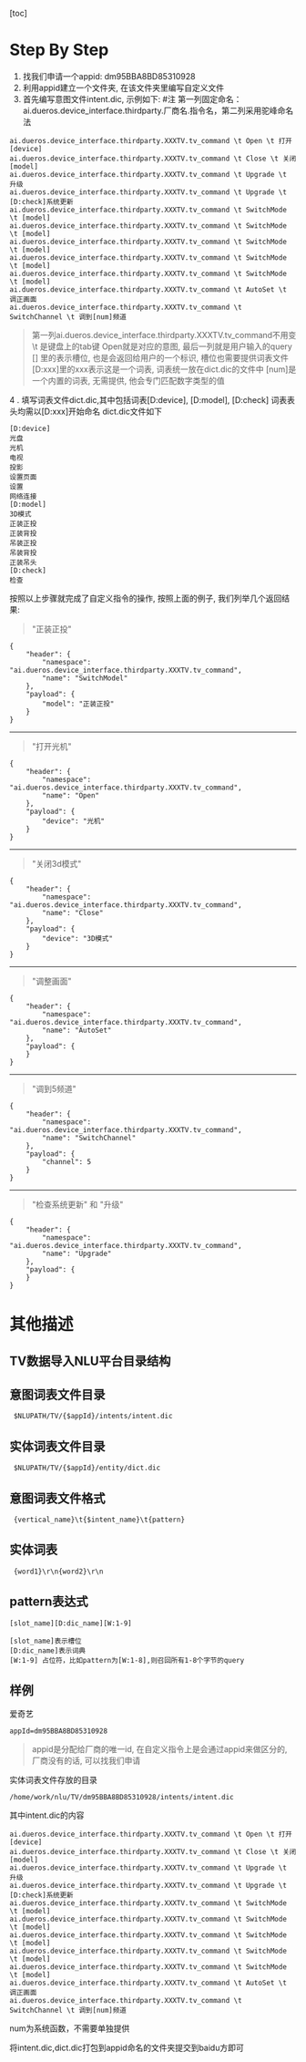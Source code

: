 [toc]


# Step By Step
1. 找我们申请一个appid: dm95BBA8BD85310928
2.  利用appid建立一个文件夹, 在该文件夹里编写自定义文件
3. 首先编写意图文件intent.dic, 示例如下:
#注 第一列固定命名：ai.dueros.device_interface.thirdparty.厂商名.指令名，第二列采用驼峰命名法
```
ai.dueros.device_interface.thirdparty.XXXTV.tv_command \t Open \t 打开[device]
ai.dueros.device_interface.thirdparty.XXXTV.tv_command \t Close \t 关闭[model]
ai.dueros.device_interface.thirdparty.XXXTV.tv_command \t Upgrade \t 升级
ai.dueros.device_interface.thirdparty.XXXTV.tv_command \t Upgrade \t [D:check]系统更新
ai.dueros.device_interface.thirdparty.XXXTV.tv_command \t SwitchMode \t [model]
ai.dueros.device_interface.thirdparty.XXXTV.tv_command \t SwitchMode \t [model]
ai.dueros.device_interface.thirdparty.XXXTV.tv_command \t SwitchMode  \t [model]
ai.dueros.device_interface.thirdparty.XXXTV.tv_command \t SwitchMode  \t [model]
ai.dueros.device_interface.thirdparty.XXXTV.tv_command \t SwitchMode  \t [model]
ai.dueros.device_interface.thirdparty.XXXTV.tv_command \t AutoSet \t 调正画面
ai.dueros.device_interface.thirdparty.XXXTV.tv_command \t SwitchChannel \t 调到[num]频道
```
> 第一列ai.dueros.device_interface.thirdparty.XXXTV.tv_command不用变
> \t 是键盘上的tab键
> Open就是对应的意图, 
> 最后一列就是用户输入的query
> [] 里的表示槽位, 也是会返回给用户的一个标识, 槽位也需要提供词表文件
> [D:xxx]里的xxx表示这是一个词表, 词表统一放在dict.dic的文件中
> [num]是一个内置的词表, 无需提供, 他会专门匹配数字类型的值

4 .  填写词表文件dict.dic,其中包括词表[D:device], [D:model], [D:check]
词表表头均需以[D:xxx]开始命名
dict.dic文件如下
```
[D:device]
光盘
光机
电视
投影
设置页面
设置
网络连接
[D:model]
3D模式
正装正投
正装背投
吊装正投
吊装背投
正装吊头
[D:check]
检查
```
按照以上步骤就完成了自定义指令的操作, 按照上面的例子, 我们列举几个返回结果:
> "正装正投"
```
{
    "header": {
        "namespace": "ai.dueros.device_interface.thirdparty.XXXTV.tv_command",
        "name": "SwitchModel"
    },
    "payload": {
        "model": "正装正投"
    }
}
```
---
> "打开光机"
```
{
    "header": {
        "namespace": "ai.dueros.device_interface.thirdparty.XXXTV.tv_command",
        "name": "Open"
    },
    "payload": {
        "device": "光机"
    }
}
```
---

> "关闭3d模式"
```
{
    "header": {
        "namespace": "ai.dueros.device_interface.thirdparty.XXXTV.tv_command",
        "name": "Close"
    },
    "payload": {
        "device": "3D模式"
    }
}
```
---

> "调整画面"
```
{
    "header": {
        "namespace": "ai.dueros.device_interface.thirdparty.XXXTV.tv_command",
        "name": "AutoSet"
    },
    "payload": {
    }
}
```
---

> "调到5频道"
```
{
    "header": {
        "namespace": "ai.dueros.device_interface.thirdparty.XXXTV.tv_command",
        "name": "SwitchChannel"
    },
    "payload": {
        "channel": 5
    }
}
```
---

> "检查系统更新" 和 "升级"
```
{
    "header": {
        "namespace": "ai.dueros.device_interface.thirdparty.XXXTV.tv_command",
        "name": "Upgrade"
    },
    "payload": {
    }
}
```



# 其他描述
##  TV数据导入NLU平台目录结构

意图词表文件目录
------
     $NLUPATH/TV/{$appId}/intents/intent.dic

实体词表文件目录
------
     $NLUPATH/TV/{$appId}/entity/dict.dic

意图词表文件格式
--------
     {vertical_name}\t{$intent_name}\t{pattern} 
      
实体词表
-----
     {word1}\r\n{word2}\r\n
     
pattern表达式
----------
    [slot_name][D:dic_name][W:1-9]
    
    [slot_name]表示槽位
    [D:dic_name]表示词典
    [W:1-9] 占位符，比如pattern为[W:1-8],则召回所有1-8个字节的query

样例
--
爱奇艺 

    appId=dm95BBA8BD85310928
> appid是分配给厂商的唯一id, 在自定义指令上是会通过appid来做区分的, 厂商没有的话, 可以找我们申请

实体词表文件存放的目录

    /home/work/nlu/TV/dm95BBA8BD85310928/intents/intent.dic

其中intent.dic的内容
```
ai.dueros.device_interface.thirdparty.XXXTV.tv_command \t Open \t 打开[device]
ai.dueros.device_interface.thirdparty.XXXTV.tv_command \t Close \t 关闭[model]
ai.dueros.device_interface.thirdparty.XXXTV.tv_command \t Upgrade \t 升级
ai.dueros.device_interface.thirdparty.XXXTV.tv_command \t Upgrade \t [D:check]系统更新
ai.dueros.device_interface.thirdparty.XXXTV.tv_command \t SwitchMode \t [model]
ai.dueros.device_interface.thirdparty.XXXTV.tv_command \t SwitchMode \t [model]
ai.dueros.device_interface.thirdparty.XXXTV.tv_command \t SwitchMode  \t [model]
ai.dueros.device_interface.thirdparty.XXXTV.tv_command \t SwitchMode  \t [model]
ai.dueros.device_interface.thirdparty.XXXTV.tv_command \t SwitchMode  \t [model]
ai.dueros.device_interface.thirdparty.XXXTV.tv_command \t AutoSet \t 调正画面
ai.dueros.device_interface.thirdparty.XXXTV.tv_command \t SwitchChannel \t 调到[num]频道
```
num为系统函数，不需要单独提供

将intent.dic,dict.dic打包到appid命名的文件夹提交到baidu方即可
